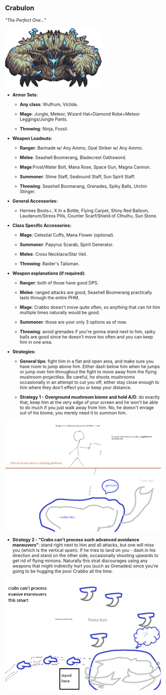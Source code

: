 ## Crabulon

*"The Perfect One..."*

![image alt text](../public/BMbpD6rCZ1qoniF20u7H2A_img_7.png)

* **Armor Sets:**

    * **Any class**: Wulfrum, Victide.

    * **Mage**: Jungle, Meteor, Wizard Hat+Diamond Robe+Meteor Leggings/Jungle Pants.

    * **Throwing**: Ninja, Fossil.

* **Weapon Loadouts:**

    * **Ranger**: Barinade w/ Any Ammo, Opal Striker w/ Any Ammo.

    * **Melee**: Seashell Boomerang, Bladecrest Oathsword.

    * **Mage**:Frost/Water Bolt, Mana Rose, Space Gun, Magna Cannon.

    * **Summoner**: Slime Staff, Seabound Staff, Sun Spirit Staff.

    * **Throwing**: Seashell Boomerang, Grenades, Spiky Balls, Urchin Stinger.

* **General Accessories:**

    * Hermes Boots+, X In a Bottle, Flying Carpet, Shiny Red Balloon, Laudanum/Stress Pills, Counter Scarf/Shield of Cthulhu, Sun Stone.

* **Class Specific Accessories:**

    * **Mage**: Celestial Cuffs, Mana Flower (optional).

    * **Summoner**: Papyrus Scarab, Spirit Generator.

    * **Melee**: Cross Necklace/Star Veil.

    * **Throwing**: Raider's Talisman.

* **Weapon explanations (if required)**:

    * **Ranger**: both of those have good DPS.

    * **Melee**: ranged attacks are good, Seashell Boomerang practically lasts through the entire PHM.

    * **Mage**: Crabbo doesn't move quite often, so anything that can hit him multiple times naturally would be good.

    * **Summoner**: those are your only 3 options as of now.

    * **Throwing**: avoid grenades if you're gonna stand next to him, spiky balls are good since he doesn't move too often and you can keep him in one area.

* **Strategies:**

   * **General tips**: fight him in a flat and open area, and make sure you have room to jump above him. Either dash below him when he jumps or jump over him throughout the fight to move away from the flying mushroom projectiles. Be careful, he shoots mushrooms occasionally in an attempt to cut you off, either stay close enough to him where they don't effect you or keep your distance.

   * **Strategy 1 - Overground mushroom biome and hold A/D**: do exactly that, keep him at the very edge of your screen and he won't be able to do much if you just walk away from him. No, he doesn't enrage out of his biome, you merely need it to summon him.

![image alt text](../public/BMbpD6rCZ1qoniF20u7H2A_img_8.png)

   * __Strategy 2 - "Crabs can't process such advanced avoidance maneuvers"__: stand right next to him and all attacks, but one will miss you (which is the vertical spam). If he tries to land on you - dash in his direction and stand on the other side, occasionally shooting upwards to get rid of flying minions. Naturally this strat discourages using any weapons that might indirectly hurt you (such as Grenades) since you're going to be hugging the poor Crabbo all the time.

![image alt text](../public/BMbpD6rCZ1qoniF20u7H2A_img_9.png)
